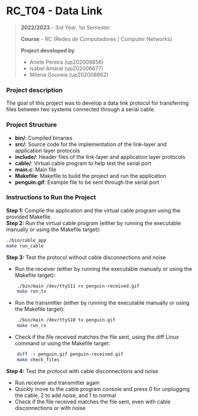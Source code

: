 # RC_T04 - Data Link

> **2022/2023** - 3rd Year, 1st Semester
> 
> **Course** - RC (Redes de Computadores | Computer Networks)
> 
> **Project developed by**
> - Anete Pereira (up202008856)
> - Isabel Amaral (up202006677)
> - Milena Gouveia (up202008862)

### Project description
The goal of this project was to develop a data link protocol for transferring files between two systems connected through a serial cable.

### Project Structure
- **bin/**: Compiled binaries
- **src/**: Source code for the implementation of the link-layer and application layer protocols
- **include/**: Header files of the link-layer and application layer protocols
- **cable/**: Virtual cable program to help test the serial port
- **main.c**: Main file
- **Makefile**: Makefile to build the project and run the application
- **penguin.gif**: Example file to be sent through the serial port

### Instructions to Run the Project
**Step 1:** Compile the application and the virtual cable program using the provided Makefile.<br>
**Step 2:** Run the virtual cable program (either by running the executable manually or using the Makefile target):
```bash
./bin/cable_app
make run_cable
```
**Step 3:** Test the protocol without cable disconnections and noise <br>
- Run the receiver (either by running the executable manually or using the Makefile target):
```bash
	./bin/main /dev/ttyS11 rx penguin-received.gif
	make run_tx
```

- Run the transmitter (either by running the executable manually or using the Makefile target):
```bash
	./bin/main /dev/ttyS10 tx penguin.gif
	make run_rx
```

- Check if the file received matches the file sent, using the diff Linux command or using the Makefile target:
```bash
	diff -s penguin.gif penguin-received.gif
	make check_files
```

**Step 4:** Test the protocol with cable disconnections and noise <br>
- Run receiver and transmitter again
- Quickly move to the cable program console and press 0 for unplugging the cable, 2 to add noise, and 1 to normal
- Check if the file received matches the file sent, even with cable disconnections or with noise
